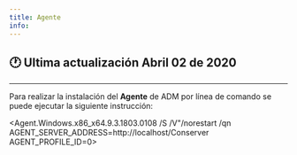 ```yaml
---
title: Agente
info:
---
```

## 🕐 Ultima actualización Abril 02 de 2020
<hr>






Para realizar la instalación del **Agente** de ADM por línea de comando se puede ejecutar la siguiente instrucción:

>
<Agent.Windows.x86_x64.9.3.1803.0108 /S /V"/norestart /qn AGENT_SERVER_ADDRESS=http://localhost/Conserver AGENT_PROFILE_ID=0>
>
